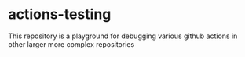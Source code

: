 # actions-testing
This repository is a playground for debugging various github actions in other larger more complex repositories
